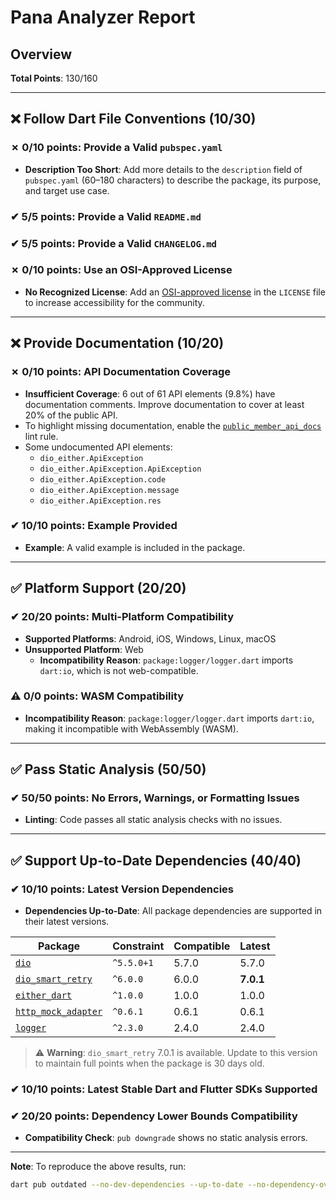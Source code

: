 # Pana Analyzer Report

## Overview

**Total Points**: 130/160

---

## ❌ Follow Dart File Conventions (10/30)

### ✗ 0/10 points: Provide a Valid `pubspec.yaml`
- **Description Too Short**: Add more details to the `description` field of `pubspec.yaml` (60–180 characters) to describe the package, its purpose, and target use case.

### ✔ 5/5 points: Provide a Valid `README.md`

### ✔ 5/5 points: Provide a Valid `CHANGELOG.md`

### ✗ 0/10 points: Use an OSI-Approved License
- **No Recognized License**: Add an [OSI-approved license](https://opensource.org/licenses) in the `LICENSE` file to increase accessibility for the community.

---

## ❌ Provide Documentation (10/20)

### ✗ 0/10 points: API Documentation Coverage
- **Insufficient Coverage**: 6 out of 61 API elements (9.8%) have documentation comments. Improve documentation to cover at least 20% of the public API.
- To highlight missing documentation, enable the [`public_member_api_docs`](https://dart.dev/tools/linter-rules/public_member_api_docs) lint rule.
- Some undocumented API elements:
  - `dio_either.ApiException`
  - `dio_either.ApiException.ApiException`
  - `dio_either.ApiException.code`
  - `dio_either.ApiException.message`
  - `dio_either.ApiException.res`

### ✔ 10/10 points: Example Provided
- **Example**: A valid example is included in the package.

---

## ✅ Platform Support (20/20)

### ✔ 20/20 points: Multi-Platform Compatibility
- **Supported Platforms**: Android, iOS, Windows, Linux, macOS
- **Unsupported Platform**: Web
  - **Incompatibility Reason**: `package:logger/logger.dart` imports `dart:io`, which is not web-compatible.

### ⚠️ 0/0 points: WASM Compatibility
- **Incompatibility Reason**: `package:logger/logger.dart` imports `dart:io`, making it incompatible with WebAssembly (WASM).

---

## ✅ Pass Static Analysis (50/50)

### ✔ 50/50 points: No Errors, Warnings, or Formatting Issues
- **Linting**: Code passes all static analysis checks with no issues.

---

## ✅ Support Up-to-Date Dependencies (40/40)

### ✔ 10/10 points: Latest Version Dependencies
- **Dependencies Up-to-Date**: All package dependencies are supported in their latest versions.

| Package                | Constraint   | Compatible | Latest |
| ---------------------- | ------------ | ---------- | ------ |
| [`dio`](https://pub.dev/packages/dio) | `^5.5.0+1` | 5.7.0     | 5.7.0  |
| [`dio_smart_retry`](https://pub.dev/packages/dio_smart_retry) | `^6.0.0` | 6.0.0     | **7.0.1** |
| [`either_dart`](https://pub.dev/packages/either_dart) | `^1.0.0` | 1.0.0     | 1.0.0  |
| [`http_mock_adapter`](https://pub.dev/packages/http_mock_adapter) | `^0.6.1` | 0.6.1     | 0.6.1  |
| [`logger`](https://pub.dev/packages/logger) | `^2.3.0` | 2.4.0     | 2.4.0  |

> ⚠️ **Warning**: `dio_smart_retry` 7.0.1 is available. Update to this version to maintain full points when the package is 30 days old.

### ✔ 10/10 points: Latest Stable Dart and Flutter SDKs Supported

### ✔ 20/20 points: Dependency Lower Bounds Compatibility
- **Compatibility Check**: `pub downgrade` shows no static analysis errors.

---

**Note**: To reproduce the above results, run:
```bash
dart pub outdated --no-dev-dependencies --up-to-date --no-dependency-overrides
